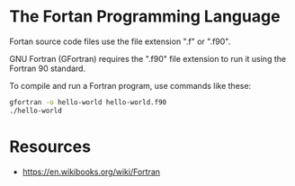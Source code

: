 # The Fortan Programming Language

Fortan source code files use the file extension ".f" or ".f90".

GNU Fortran (GFortran) requires the ".f90" file extension to run it using
the Fortran 90 standard.

To compile and run a Fortran program, use commands like these:
```bash
gfortran -o hello-world hello-world.f90
./hello-world
```

# Resources
- https://en.wikibooks.org/wiki/Fortran
